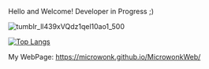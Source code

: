 
Hello and Welcome!
Developer in Progress ;)

![tumblr_ll439xVQdz1qel10ao1_500](https://user-images.githubusercontent.com/114519705/205657464-b2a9a75b-c8ea-413a-8e5f-0b2a949dcab0.gif)

[![Top Langs](https://github-readme-stats-git-masterrstaa-rickstaa.vercel.app/api/top-langs/?username=Microwonk&theme=dracula)](https://github.com/Microwonk/Microwonk)

My WebPage: https://microwonk.github.io/MicrowonkWeb/
<!---
Microwonk/Microwonk is a ✨ special ✨ repository because its `README.md` (this file) appears on your GitHub profile.
You can click the Preview link to take a look at your changes.
--->
